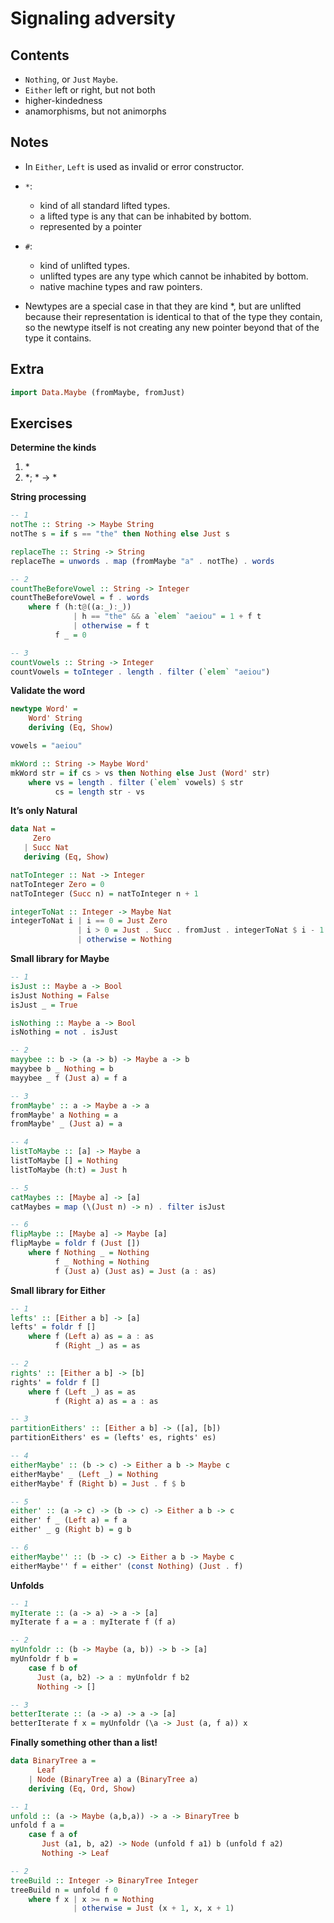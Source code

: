 Signaling adversity
===================

Contents
--------

-   `Nothing`, or `Just` `Maybe`.
-   `Either` left or right, but not both
-   higher-kindedness
-   anamorphisms, but not animorphs

Notes
-----

-   In `Either`, `Left` is used as invalid or error constructor.

-   `*`:
    -   kind of all standard lifted types.
    -   a lifted type is any that can be inhabited by bottom.
    -   represented by a pointer
-   `#`:
    -   kind of unlifted types.
    -   unlifted types are any type which cannot be inhabited by bottom.
    -   native machine types and raw pointers.
-   Newtypes are a special case in that they are kind \*, but are unlifted because their representation is identical to that of the type they contain, so the newtype itself is not creating any new pointer beyond that of the type it contains.

Extra
-----

``` haskell
import Data.Maybe (fromMaybe, fromJust)
```

Exercises
---------

**Determine the kinds**

1.  \*
2.  \*; \* -&gt; \*

**String processing**

``` haskell
-- 1
notThe :: String -> Maybe String
notThe s = if s == "the" then Nothing else Just s

replaceThe :: String -> String
replaceThe = unwords . map (fromMaybe "a" . notThe) . words

-- 2
countTheBeforeVowel :: String -> Integer
countTheBeforeVowel = f . words
    where f (h:t@((a:_):_))
              | h == "the" && a `elem` "aeiou" = 1 + f t
              | otherwise = f t
          f _ = 0

-- 3
countVowels :: String -> Integer
countVowels = toInteger . length . filter (`elem` "aeiou")
```

**Validate the word**

``` haskell
newtype Word' =
    Word' String
    deriving (Eq, Show)

vowels = "aeiou"

mkWord :: String -> Maybe Word'
mkWord str = if cs > vs then Nothing else Just (Word' str)
    where vs = length . filter (`elem` vowels) $ str
          cs = length str - vs
```

**It’s only Natural**

``` haskell
data Nat =
     Zero
   | Succ Nat
   deriving (Eq, Show)

natToInteger :: Nat -> Integer
natToInteger Zero = 0
natToInteger (Succ n) = natToInteger n + 1

integerToNat :: Integer -> Maybe Nat
integerToNat i | i == 0 = Just Zero
               | i > 0 = Just . Succ . fromJust . integerToNat $ i - 1
               | otherwise = Nothing
```

**Small library for Maybe**

``` haskell
-- 1
isJust :: Maybe a -> Bool
isJust Nothing = False
isJust _ = True

isNothing :: Maybe a -> Bool
isNothing = not . isJust

-- 2
mayybee :: b -> (a -> b) -> Maybe a -> b
mayybee b _ Nothing = b
mayybee _ f (Just a) = f a

-- 3
fromMaybe' :: a -> Maybe a -> a
fromMaybe' a Nothing = a
fromMaybe' _ (Just a) = a

-- 4
listToMaybe :: [a] -> Maybe a
listToMaybe [] = Nothing
listToMaybe (h:t) = Just h

-- 5
catMaybes :: [Maybe a] -> [a]
catMaybes = map (\(Just n) -> n) . filter isJust

-- 6
flipMaybe :: [Maybe a] -> Maybe [a]
flipMaybe = foldr f (Just [])
    where f Nothing _ = Nothing
          f _ Nothing = Nothing
          f (Just a) (Just as) = Just (a : as)
```

**Small library for Either**

``` haskell
-- 1
lefts' :: [Either a b] -> [a]
lefts' = foldr f []
    where f (Left a) as = a : as
          f (Right _) as = as

-- 2
rights' :: [Either a b] -> [b]
rights' = foldr f []
    where f (Left _) as = as
          f (Right a) as = a : as

-- 3
partitionEithers' :: [Either a b] -> ([a], [b])
partitionEithers' es = (lefts' es, rights' es)

-- 4
eitherMaybe' :: (b -> c) -> Either a b -> Maybe c
eitherMaybe' _ (Left _) = Nothing
eitherMaybe' f (Right b) = Just . f $ b

-- 5
either' :: (a -> c) -> (b -> c) -> Either a b -> c
either' f _ (Left a) = f a
either' _ g (Right b) = g b

-- 6
eitherMaybe'' :: (b -> c) -> Either a b -> Maybe c
eitherMaybe'' f = either' (const Nothing) (Just . f)
```

**Unfolds**

``` haskell
-- 1
myIterate :: (a -> a) -> a -> [a]
myIterate f a = a : myIterate f (f a)

-- 2
myUnfoldr :: (b -> Maybe (a, b)) -> b -> [a]
myUnfoldr f b =
    case f b of
      Just (a, b2) -> a : myUnfoldr f b2
      Nothing -> []

-- 3
betterIterate :: (a -> a) -> a -> [a]
betterIterate f x = myUnfoldr (\a -> Just (a, f a)) x
```

**Finally something other than a list!**

``` haskell
data BinaryTree a =
      Leaf
    | Node (BinaryTree a) a (BinaryTree a)
    deriving (Eq, Ord, Show)

-- 1
unfold :: (a -> Maybe (a,b,a)) -> a -> BinaryTree b
unfold f a =
    case f a of
       Just (a1, b, a2) -> Node (unfold f a1) b (unfold f a2)
       Nothing -> Leaf

-- 2
treeBuild :: Integer -> BinaryTree Integer
treeBuild n = unfold f 0
    where f x | x >= n = Nothing
              | otherwise = Just (x + 1, x, x + 1)
```
